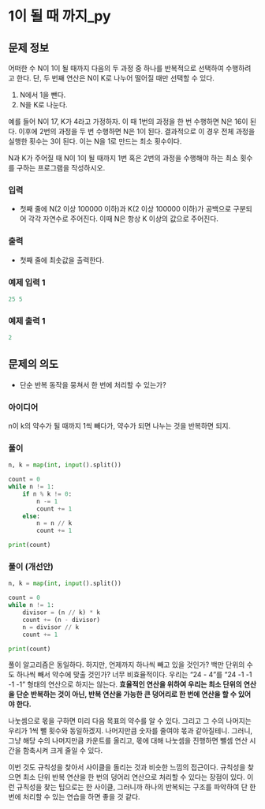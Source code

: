 # 1이 될 때 까지_py

## 문제 정보

어떠한 수 N이 1이 될 때까지 다음의 두 과정 중 하나를 반복적으로 선택하여 수행하려고 한다. 단, 두 번째 연산은 N이 K로 나누어 떨어질 때만 선택할 수 있다.

1. N에서 1을 뺀다.
2. N을 K로 나눈다.

예를 들어 N이 17, K가 4라고 가정하자. 이 때 1번의 과정을 한 번 수행하면 N은 16이 된다. 이후에 2번의 과정을 두 번 수행하면 N은 1이 된다. 결과적으로 이 경우 전체 과정을 실행한 횟수는 3이 된다. 이는 N을 1로 만드는 최소 횟수이다.

N과 K가 주어질 때 N이 1이 될 때까지 1번 혹은 2번의 과정을 수행해야 하는 최소 횟수를 구하는 프로그램을 작성하시오.

### 입력

- 첫째 줄에 N(2 이상 100000 이하)과 K(2 이상 100000 이하)가 공백으로 구분되어 각각 자연수로 주어진다. 이때 N은 항상 K 이상의 값으로 주어진다.

### 출력

- 첫째 줄에 최솟값을 출력한다.

### 예제 입력 1

```python
25 5
```

### 예제 출력 1

```python
2
```

## 문제의 의도

- 단순 반복 동작을 뭉쳐서 한 번에 처리할 수 있는가?

### 아이디어

n이 k의 약수가 될 때까지 1씩 빼다가, 약수가 되면 나누는 것을 반복하면 되지.

### 풀이

```python
n, k = map(int, input().split())

count = 0
while n != 1:
    if n % k != 0:
        n -= 1
        count += 1
    else:
        n = n // k
        count += 1

print(count)
```

### 풀이 (개선안)

```python
n, k = map(int, input().split())

count = 0
while n != 1:
    divisor = (n // k) * k
    count += (n - divisor)
    n = divisor // k
    count += 1

print(count)
```

풀이 알고리즘은 동일하다. 하지만, 언제까지 하나씩 빼고 있을 것인가? 백만 단위의 수도 하나씩 빼서 약수에 맞출 것인가? 너무 비효율적이다. 우리는 “24 - 4”를 “24 -1 -1 -1 -1” 형태의 연산으로 하지는 않는다. **효율적인 연산을 위하여 우리는 최소 단위의 연산을 단순 반복하는 것이 아닌, 반복 연산을 가능한 큰 덩어리로 한 번에 연산을 할 수 있어야 한다.**

나눗셈으로 몫을 구하면 미리 다음 목표의 약수를 알 수 있다. 그리고 그 수의 나머지는 우리가 1씩 뺄 횟수와 동일하겠지. 나머지만큼 숫자를 줄여야 몫과 같아질테니. 그러니, 그냥 해당 수의 나머지만큼 카운트를 올리고, 몫에 대해 나눗셈을 진행하면 뺄셈 연산 시간을 함축시켜 크게 줄일 수 있다.

이번 것도 규칙성을 찾아서 사이클을 돌리는 것과 비슷한 느낌의 접근이다. 규칙성을 찾으면 최소 단위 반복 연산을 한 번의 덩어리 연산으로 처리할 수 있다는 장점이 있다. 이런 규칙성을 찾는 팁으로는 한 사이클, 그러니까 하나의 반복되는 구조를 파악하여 단 한 번에 처리할 수 있는 연습을 하면 좋을 것 같다.